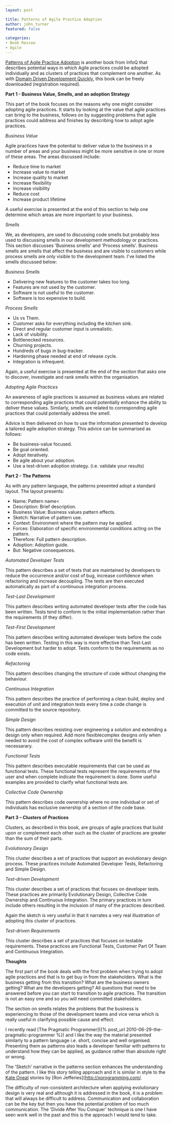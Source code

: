 ```yaml
---
layout: post

title: Patterns of Agile Practice Adoption
author: john_turner
featured: false

categories:
- Book Review
- Agile
---
```


[Patterns of Agile Practice Adoption](http://www.infoq.com/minibooks/agile-patterns) is another book from InfoQ that describes potential ways in which Agile practices could be adopted individually and as clusters of practices that complement one another.  As with [Domain Driven Development Quickly](http://www.infoq.com/minibooks/domain-driven-design-quickly), this book can be freely downloaded (registration required).

**Part 1 - Business Value, Smells, and an adoption Strategy**

This part of the book focuses on the reasons why one might consider adopting agile practices.  It starts by looking at the value that agile practices can bring to the business, follows on by suggesting problems that agile practices could address and finishes by describing how to adopt agile practices.

*Business Value*

Agile practices have the potential to deliver value to the business in a number of areas and your business might be more sensitive in one or more of these areas.  The areas discussed include:

- Reduce time to market
- Increase value to market
- Increase quality to market
- Increase flexibility
- Increase visibility
- Reduce cost
- Increase product lifetime

A useful exercise is presented at the end of this section to help one determine which areas are more important to your business.

*Smells*

We, as developers, are used to discussing code smells but probably less used to discussing smells in our development methodology or practices.  This section discusses 'Business smells' and 'Process smells'.  Business smells are smells that affect the business and are visible to customers while process smells are only visible to the development team.  I've listed the smells discussed below:

*Business Smells*

- Delivering new features to the customer takes too long.
- Features are not used by the customer.
- Software is not useful to the customer.
- Software is too expensive to build.

*Process Smells*

- Us vs Them.
- Customer asks for everything including the kitchen sink.
- Direct and regular customer input is unrealistic.
- Lack of visibility.
- Bottlenecked resources.
- Churning projects.
- Hundreds of bugs in bug-tracker.
- Hardening phase needed at end of release cycle.
- Integration is infrequent.

Again, a useful exercise is presented at the end of the section that asks one to discover, investigate and rank smells within the organisation.

*Adopting Agile Practices*

An awareness of agile practices is assumed as business values are related to corresponding agile practices that could potentially enhance the ability to deliver these values.  Similarly, smells are related to corresponding agile practices that could potentially address the smell.

Advice is then delivered on how to use the information presented to develop a tailored agile adoption strategy.  This advice can be summarised as follows:

- Be business-value focused.
- Be goal oriented.
- Adopt iteratively.
- Be agile about your adoption.
- Use a test-driven adoption strategy. (i.e. validate your results)

<!-- more -->

**Part 2 - The Patterns**

As with any pattern language, the patterns presented adopt a standard layout.  The layout presents:

- Name: Pattern name<
- Description: Brief description.
- Business Value: Business values pattern effects.
- Sketch: Narrative of pattern use.
- Context: Environment where the pattern may be applied.
- Forces: Elaboration of specific environmental conditions acting on the pattern.
- Therefore: Full pattern description.
- Adoption: Adoption guide.
- But: Negative consequences.

*Automated Developer Tests*

This pattern describes a set of tests that are maintained by developers to reduce the occurrence and/or cost of bug, increase confidence when refactoring and increase decoupling.  The tests are then executed automatically as part of a continuous integration process.

*Test-Last Development*

This pattern describes writing automated developer tests after the code has been written.  Tests tend to conform to the initial implementation rather than the requirements (if they differ).

*Test-First Development*

This pattern describes writing automated developer tests before the code has been written.  Testing in this way is more effective than Test-Last Development but harder to adopt.  Tests conform to the requirements as no code exists.

*Refactoring*

This pattern describes changing the structure of code without changing the behaviour.

*Continuous Integration*

This pattern describes the practice of performing a clean build, deploy and execution of unit and integration tests every time a code change is committed to the source repository.

*Simple Design*

This pattern describes resisting over engineering a solution and extending a design only when required.  Add more flexiblecomplex designs only when needed to avoid the cost of complex software until the benefit is necessarary.

*Functional Tests*

This pattern describes executable requirements that can be used as functional tests.  These functional tests represent the requirements of the user and when complete indicate the requirement is done.  Some useful examples are provided to clarify what functional tests are.

*Collective Code Ownership*

This pattern describes code ownership where no one individual or set of individuals has exclusive ownership of a section of the code base.

**Part 3 &ndash; Clusters of Practices**

Clusters, as described in this book, are groups of agile practices that build upon or complement each other such as the cluster of practices are greater than the sum of their parts.

*Evolutionary Design*

This cluster describes a set of practices that support an evolutionary design process.  These practices include Automated Developer Tests, Refactoring and Simple Design.

*Test-driven Development*

This cluster describes a set of practices that focuses on developer tests.  These practices are primarily Evolutionary Design, Collective Code Ownership and Continuous Integration.  The primary practices in turn include others resulting in the inclusion of many of the practices described.

Again the sketch is very useful in that it narrates a very real illustration of adopting this cluster of practices.

*Test-driven Requirements*

This cluster describes a set of practices that focuses on testable requirements.  These practices are Functional Tests, Customer Part Of Team and Continuous Integration.

**Thoughts**

The first part of the book deals with the first problem when trying to adopt agile practices and that is to get buy in from the stakeholders.  What is the business getting from this transition? What are the business owners getting?  What are the developers getting?  All questions that need to be answered before you can start to transition to agile practices.  The transition is not an easy one and so you will need committed stakeholders.

The section on smells relates the problems that the business is experiencing to those of the development teams and vice versa which is really useful in clarifying possible cause and effect.

I recently read [The Pragmatic Programmer]({% post_url 2010-06-29-the-pragmatic-programmer %}) and I like the way the material presented similarly to a pattern language i.e. short, concise and well organised.  Presenting them as patterns also leads a developer familiar with patterns to understand how they can be applied, as guidance rather than absolute right or wrong.

The 'Sketch' narrative in the patterns section enhances the understanding of the pattern.  I like this story telling approach and it is similar in style to the [Kate Oneal](http://xprogramming.com/category/kate-oneal) stories by [Ron Jefferies](http://xprogramming.com/.

The difficulty of non-consistent architecture when applying evolutionary design is very real and although it is addressed in the book, it is a problem that will always be difficult to address.  Communication and collaboration can be the key but then you have the potential problem of too much communication.  The 'Divide After You Conquer' technique is one I have seen work well in the past and this is the approach I would tend to take.
